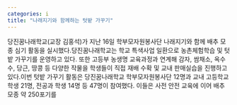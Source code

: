 ```yaml
---
categories: i
title: "나래지기와 함께하는 텃밭 가꾸기"
---
```

당진꿈나래학교(교장 김홍석)가 지난 16일 학부모자원봉사단 나래지기와 함께 배추 모종 심기 활동을 실시했다.당진꿈나래학교는 학교 특색사업 일환으로 농촌체험학습 및 텃밭 가꾸기를 운영하고 있다. 또한 고등부 농생명 교육과정과 연계해 감자, 쌈채소, 옥수수, 당근, 땅콩 등 다양한 작물을 학생들이 직접 재배 수확 및 교내 판매실습을 진행하고 있다.이번 텃밭 가꾸기 활동은 당진꿈나래학교 학부모자원봉사단 12명과 교내 고등학교 학생 21명, 전공과 학생 14명 등 47명이 참여했다. 이들은 사전 안전 교육에 이어 배추 모종 약 250포기를